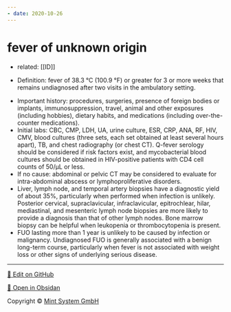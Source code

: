 ```yaml
---
- date: 2020-10-26
---
```


# fever of unknown origin

- related: [[ID]]

<!-- fever of unknown origin definition -->

- Definition: fever of 38.3 °C (100.9 °F) or greater for 3 or more weeks that remains undiagnosed after two visits in the ambulatory setting.

<!-- fever of unknown origin evaluation -->

- Important history: procedures, surgeries, presence of foreign bodies or implants, immunosuppression, travel, animal and other exposures (including hobbies), dietary habits, and medications (including over-the-counter medications).
- Initial labs: CBC, CMP, LDH, UA, urine culture, ESR, CRP, ANA, RF, HIV, CMV, blood cultures (three sets, each set obtained at least several hours apart), TB, and chest radiography (or chest CT). Q-fever serology should be considered if risk factors exist, and mycobacterial blood cultures should be obtained in HIV-positive patients with CD4 cell counts of 50/µL or less.
- If no cause: abdominal or pelvic CT may be considered to evaluate for intra-abdominal abscess or lymphoproliferative disorders.
- Liver, lymph node, and temporal artery biopsies have a diagnostic yield of about 35%, particularly when performed when infection is unlikely. Posterior cervical, supraclavicular, infraclavicular, epitrochlear, hilar, mediastinal, and mesenteric lymph node biopsies are more likely to provide a diagnosis than that of other lymph nodes. Bone marrow biopsy can be helpful when leukopenia or thrombocytopenia is present.
- FUO lasting more than 1 year is unlikely to be caused by infection or malignancy. Undiagnosed FUO is generally associated with a benign long-term course, particularly when fever is not associated with weight loss or other signs of underlying serious disease.


<hr>

[📝 Edit on GitHub](https://github.com/Mint-System/Knowledge/blob/master/fever%20of%20unknown%20origin.md)

[📂 Open in Obsidan](obsidian://open?vault=Knowledge%20Mint%20System&file=fever%20of%20unknown%20origin.md ':target=_self')

<footer>Copyright © <a href="https://www.mint-system.ch/">Mint System GmbH</a></footer>